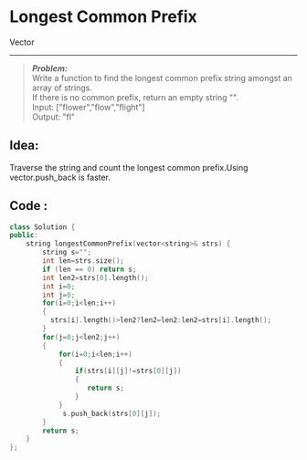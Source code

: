 # Longest Common Prefix

Vector

----------------
> ***Problem:***  
> Write a function to find the longest common prefix string amongst an array of strings.  
> If there is no common prefix, return an empty string "".  
> Input: ["flower","flow","flight"]  
> Output: "fl"  

## Idea:
Traverse the string and count the longest common prefix.Using vector.push_back is faster.

## Code :
```c++
class Solution {
public:
    string longestCommonPrefix(vector<string>& strs) {
        string s="";
        int len=strs.size();
        if (len == 0) return s;
        int len2=strs[0].length();
        int i=0;
        int j=0;
        for(i=0;i<len;i++)
        {
          strs[i].length()>len2?len2=len2:len2=strs[i].length();
        }   
        for(j=0;j<len2;j++)
        {   
            for(i=0;i<len;i++) 
            {
                if(strs[i][j]!=strs[0][j])
                {
                   return s;
                }
            }
             s.push_back(strs[0][j]);
        }
        return s;
    }
};
```
